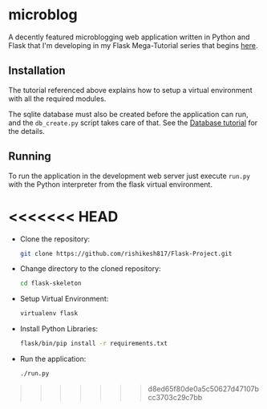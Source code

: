 microblog
=========

A decently featured microblogging web application written in Python and Flask that I'm developing in my Flask Mega-Tutorial series that begins [here](http://blog.miguelgrinberg.com/post/the-flask-mega-tutorial-part-i-hello-world).

Installation
------------

The tutorial referenced above explains how to setup a virtual environment with all the required modules.

The sqlite database must also be created before the application can run, and the `db_create.py` script takes care of that. See the [Database tutorial](http://blog.miguelgrinberg.com/post/the-flask-mega-tutorial-part-iv-database) for the details.

Running
-------

To run the application in the development web server just execute `run.py` with the Python interpreter from the flask virtual environment.

<<<<<<< HEAD
=======
- Clone the repository:
  ```sh
  git clone https://github.com/rishikesh817/Flask-Project.git
  ```
- Change directory to the cloned repository:
  ```sh
  cd flask-skeleton
  ```
- Setup Virtual Environment:
  ```sh
  virtualenv flask
  ```
- Install Python Libraries:
  ```sh
  flask/bin/pip install -r requirements.txt
  ```
- Run the application:
  ```sh
  ./run.py
  ```
>>>>>>> d8ed65f80de0a5c50627d47107bcc3703c29c7bb
